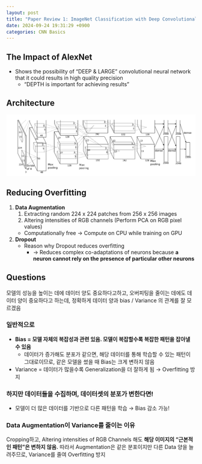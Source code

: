 ```yaml
---
layout: post
title: "Paper Review 1: ImageNet Classification with Deep Convolutional Neural Networks"
date: 2024-09-24 19:31:29 +0900
categories: CNN Basics
---
```


## The Impact of AlexNet

- Shows the possibility of “DEEP & LARGE” convolutional neural network that it could results in high quality precision
  - “DEPTH is important for achieving results”

## Architecture

![Image Alt 텍스트](/public/img/alexnet.png)

## Reducing Overfitting

1. **Data Augmentation**
   1. Extracting random 224 x 224 patches from 256 x 256 images
   2. Altering intensities of RGB channels (Perform PCA on RGB pixel values)
   - Computationally free → Compute on CPU while training on GPU
2. **Dropout**
   - Reason why Dropout reduces overfitting
     - → Reduces complex co-adaptations of neurons because **a neuron cannot rely on the presence of particular other neurons**

## Questions

모델의 성능을 높이는 데에 데이터 양도 중요하다고하고, 오버피팅을 줄이는 데에도 데이터 양이 중요하다고 하는데, 정확하게 데이터 양과 bias / Variance 의 관계를 잘 모르겠음

### 일반적으로

- **Bias = 모델 자체의 복잡성과 관련 있음. 모델이 복잡할수록 복잡한 패턴을 잡아낼 수 있음**
  - 데이터가 증가해도 분포가 같으면, 해당 데이터를 통해 학습할 수 있는 패턴이 그대로이므로,
    같은 모델을 썼을 때 Bias는 크게 변하지 않음
- Variance = 데이터가 많을수록 Generalization을 더 잘하게 됨 → Overfitting 방지

### 하지만 데이터들을 수집하며, 데이터셋의 분포가 변한다면!

- 모델이 더 많은 데이터를 기반으로 다른 패턴을 학습 → Bias 감소 가능!

### Data Augmentation이 Variance를 줄이는 이유

Cropping하고, Altering intensities of RGB Channels 해도 **해당 이미지의 “근본적인 패턴”은 변하지 않음.**
따라서 Augmentation은 같은 분포이지만 다른 Data 양을 늘려주므로, Variance를 줄여 Overfitting 방지
